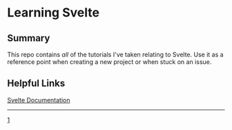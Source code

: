 # Learning Svelte

## Summary

This repo contains *all* of the tutorials I've taken relating to Svelte. Use it as a reference point when creating a new project or when stuck on an issue.

## Helpful Links

[Svelte Documentation](1)

---
[1](https://svelte.dev/docs)
